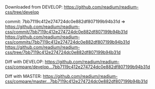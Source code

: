 Downloaded from DEVELOP:
https://github.com/readium/readium-css/tree/develop

commit:
7bb7119c412e274724dc0e882df807199b94b31d
=>
https://github.com/readium/readium-css/commit/7bb7119c412e274724dc0e882df807199b94b31d
https://github.com/readium/readium-css/commits/7bb7119c412e274724dc0e882df807199b94b31d
https://github.com/readium/readium-css/tree/7bb7119c412e274724dc0e882df807199b94b31d

Diff with DEVELOP:
https://github.com/readium/readium-css/compare/develop...7bb7119c412e274724dc0e882df807199b94b31d

Diff with MASTER:
https://github.com/readium/readium-css/compare/master...7bb7119c412e274724dc0e882df807199b94b31d
